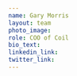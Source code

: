 ```yaml
---
name: Gary Morris
layout: team
photo_image:
role: COO of Coil
bio_text:
linkedin_link:
twitter_link:
---
```

